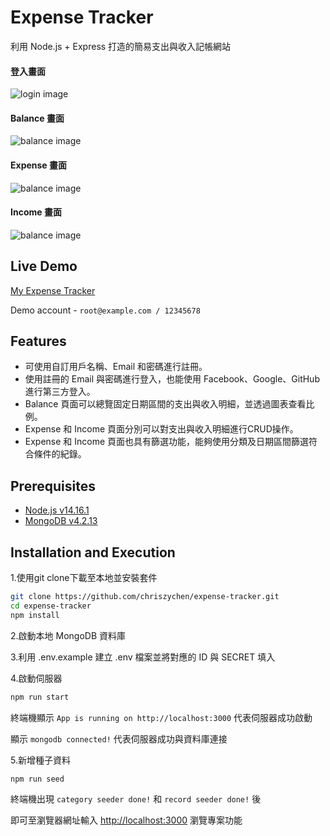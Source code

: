 # Expense Tracker

利用 Node.js + Express 打造的簡易支出與收入記帳網站  

#### 登入畫面

![login image](https://github.com/chriszychen/expense-tracker/blob/main/public/images/login.PNG)

#### Balance 畫面

![balance image](https://github.com/chriszychen/expense-tracker/blob/main/public/images/balance.png)

#### Expense 畫面

![balance image](https://github.com/chriszychen/expense-tracker/blob/main/public/images/expense.png)

#### Income 畫面

![balance image](https://github.com/chriszychen/expense-tracker/blob/main/public/images/income.png)

## Live Demo

[My Expense Tracker](https://expense-tracker-demo-chris.herokuapp.com/)

Demo account - ```root@example.com / 12345678```

## Features

* 可使用自訂用戶名稱、Email 和密碼進行註冊。
* 使用註冊的 Email 與密碼進行登入，也能使用 Facebook、Google、GitHub 進行第三方登入。
* Balance 頁面可以總覽固定日期區間的支出與收入明細，並透過圖表查看比例。
* Expense 和 Income 頁面分別可以對支出與收入明細進行CRUD操作。
* Expense 和 Income 頁面也具有篩選功能，能夠使用分類及日期區間篩選符合條件的紀錄。

## Prerequisites

* [Node.js v14.16.1](https://nodejs.org/en/)
* [MongoDB v4.2.13](https://www.mongodb.com/try/download/community)

## Installation and Execution

1.使用git clone下載至本地並安裝套件

```sh
git clone https://github.com/chriszychen/expense-tracker.git
cd expense-tracker
npm install 
```

2.啟動本地 MongoDB 資料庫  

3.利用 .env.example 建立 .env 檔案並將對應的 ID 與 SECRET 填入  

4.啟動伺服器

```sh
npm run start
```

終端機顯示 ```App is running on http://localhost:3000``` 代表伺服器成功啟動  

顯示 ```mongodb connected!``` 代表伺服器成功與資料庫連接  

5.新增種子資料

```sh
npm run seed
```

終端機出現 ```category seeder done!``` 和 ```record seeder done!``` 後  

即可至瀏覽器網址輸入 [http://localhost:3000](http://localhost:3000) 瀏覽專案功能
